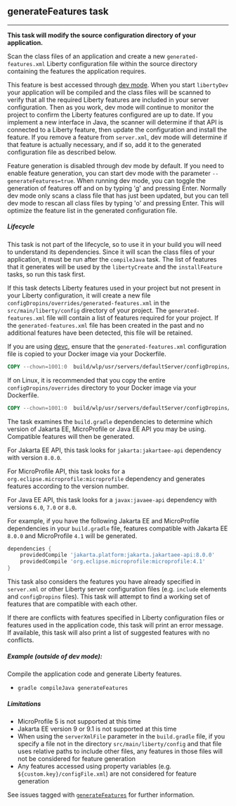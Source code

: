 ## generateFeatures task
---

**This task will modify the source configuration directory of your application.**

Scan the class files of an application and create a new `generated-features.xml` Liberty configuration file within the source directory containing the features the application requires.

This feature is best accessed through [dev mode](libertyDev.md). When you start `libertyDev` your application will be compiled and the class files will be scanned to verify that all the required Liberty features are included in your server configuration. Then as you work, dev mode will continue to monitor the project to confirm the Liberty features configured are up to date. If you implement a new interface in Java, the scanner will determine if that API is connected to a Liberty feature, then update the configuration and install the feature. If you remove a feature from `server.xml`, dev mode will determine if that feature is actually necessary, and if so, add it to the generated configuration file as described below.

Feature generation is disabled through dev mode by default. If you need to enable feature generation, you can start dev mode with the parameter `--generateFeatures=true`. When running dev mode, you can toggle the generation of features off and on by typing 'g' and pressing Enter. Normally dev mode only scans a class file that has just been updated, but you can tell dev mode to rescan all class files by typing 'o' and pressing Enter. This will optimize the feature list in the generated configuration file.

##### Lifecycle

This task is not part of the lifecycle, so to use it in your build you will need to understand its dependencies. Since it will scan the class files of your application, it must be run after the `compileJava` task. The list of features that it generates will be used by the `libertyCreate` and the `installFeature` tasks, so run this task first.

If this task detects Liberty features used in your project but not present in your Liberty configuration, it will create a new file `configDropins/overrides/generated-features.xml` in the `src/main/liberty/config` directory of your project. The `generated-features.xml` file will contain a list of features required for your project. If the `generated-features.xml` file has been created in the past and no additional features have been detected, this file will be retained.

If you are using [devc](libertyDev.md#libertydevc-task-container-mode), ensure that the `generated-features.xml` configuration file is copied to your Docker image via your Dockerfile.
```dockerfile
COPY --chown=1001:0  build/wlp/usr/servers/defaultServer/configDropins/overrides/generated-features.xml /config/configDropins/overrides/
```
If on Linux, it is recommended that you copy the entire `configDropins/overrides` directory to your Docker image via your Dockerfile.
```dockerfile
COPY --chown=1001:0  build/wlp/usr/servers/defaultServer/configDropins/overrides /config/configDropins/overrides
```

The task examines the `build.gradle` dependencies to determine which version of Jakarta EE, MicroProfile or Java EE API you may be using. Compatible features will then be generated.

For Jakarta EE API, this task looks for `jakarta:jakartaee-api` dependency with version `8.0.0`.

For MicroProfile API, this task looks for a `org.eclipse.microprofile:microprofile` dependency and generates features according to the version number.

For Java EE API, this task looks for a `javax:javaee-api` dependency with versions `6.0`, `7.0` or `8.0`.

For example, if you have the following Jakarta EE and MicroProfile dependencies in your `build.gradle` file, features compatible with Jakarta EE `8.0.0` and MicroProfile `4.1` will be generated.
```groovy
dependencies {
    providedCompile 'jakarta.platform:jakarta.jakartaee-api:8.0.0'
    providedCompile 'org.eclipse.microprofile:microprofile:4.1'
}
```

This task also considers the features you have already specified in `server.xml` or other Liberty server configuration files (e.g. `include` elements and `configDropins` files). This task will attempt to find a working set of features that are compatible with each other.

If there are conflicts with features specified in Liberty configuration files or features used in the application code, this task will print an error message. If available, this task will also print a list of suggested features with no conflicts.

##### Example (outside of dev mode):

Compile the application code and generate Liberty features.
* `gradle compileJava generateFeatures`

##### Limitations

* MicroProfile 5 is not supported at this time
* Jakarta EE version 9 or 9.1 is not supported at this time
* When using the `serverXmlFile` parameter in the `build.gradle` file, if you specify a file not in the directory `src/main/liberty/config` and that file uses relative paths to include other files, any features in those files will not be considered for feature generation
* Any features accessed using property variables (e.g. `${custom.key}/configFile.xml`) are not considered for feature generation

See issues tagged with [`generateFeatures`](https://github.com/OpenLiberty/ci.gradle/issues?q=is%3Aissue+is%3Aopen+label%3AgenerateFeatures) for further information.
